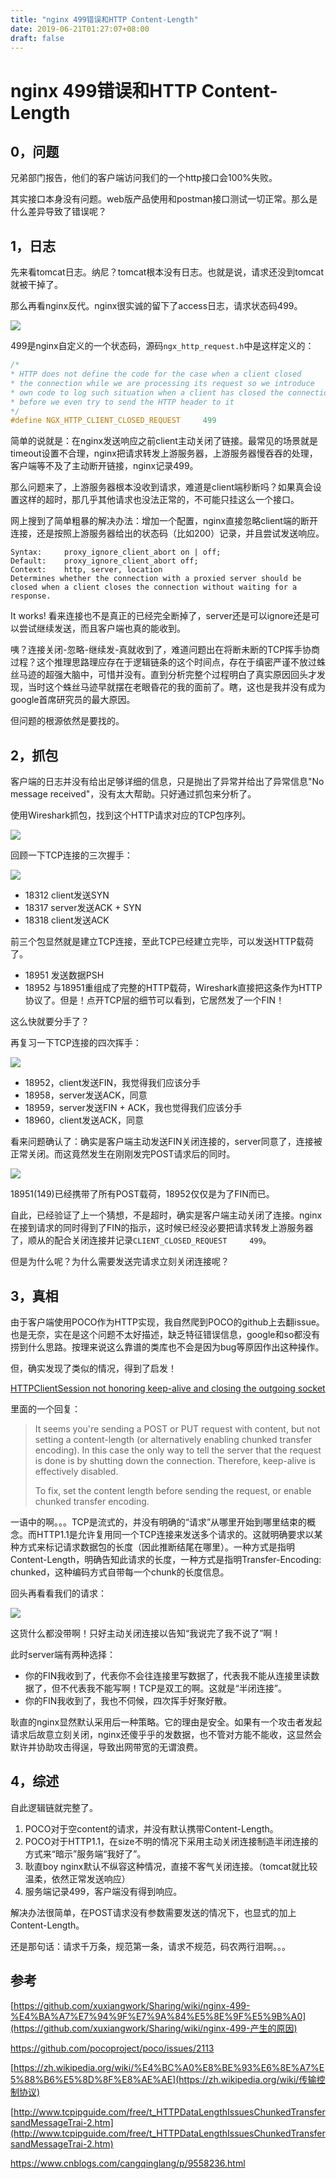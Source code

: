 ```yaml
---
title: "nginx 499错误和HTTP Content-Length"
date: 2019-06-21T01:27:07+08:00
draft: false
---
```



# nginx 499错误和HTTP Content-Length

## 0，问题

兄弟部门报告，他们的客户端访问我们的一个http接口会100%失败。

其实接口本身没有问题。web版产品使用和postman接口测试一切正常。那么是什么差异导致了错误呢？

## 1，日志

先来看tomcat日志。纳尼？tomcat根本没有日志。也就是说，请求还没到tomcat就被干掉了。

那么再看nginx反代。nginx很实诚的留下了access日志，请求状态码499。

![](https://fg-public-1252239724.file.myqcloud.com/blog/20190621120310.png)



499是nginx自定义的一个状态码，源码`ngx_http_request.h`中是这样定义的：

```c
/*
* HTTP does not define the code for the case when a client closed
* the connection while we are processing its request so we introduce
* own code to log such situation when a client has closed the connection
* before we even try to send the HTTP header to it
*/
#define NGX_HTTP_CLIENT_CLOSED_REQUEST     499
```

简单的说就是：在nginx发送响应之前client主动关闭了链接。最常见的场景就是timeout设置不合理，nginx把请求转发上游服务器，上游服务器慢吞吞的处理，客户端等不及了主动断开链接，nginx记录499。

那么问题来了，上游服务器根本没收到请求，难道是client端秒断吗？如果真会设置这样的超时，那几乎其他请求也没法正常的，不可能只挂这么一个接口。

网上搜到了简单粗暴的解决办法：增加一个配置，nginx直接忽略client端的断开连接，还是按照上游服务器给出的状态码（比如200）记录，并且尝试发送响应。

```
Syntax:     proxy_ignore_client_abort on | off;
Default:    proxy_ignore_client_abort off;
Context:    http, server, location
Determines whether the connection with a proxied server should be closed when a client closes the connection without waiting for a response.
```

It works! 看来连接也不是真正的已经完全断掉了，server还是可以ignore还是可以尝试继续发送，而且客户端也真的能收到。

咦？连接关闭-忽略-继续发-真就收到了，难道问题出在将断未断的TCP挥手协商过程？这个推理思路理应存在于逻辑链条的这个时间点，存在于缜密严谨不放过蛛丝马迹的超强大脑中，可惜并没有。直到分析完整个过程明白了真实原因回头才发现，当时这个蛛丝马迹早就摆在老眼昏花的我的面前了。瞎，这也是我并没有成为google首席研究员的最大原因。

但问题的根源依然是要找的。

## 2，抓包

客户端的日志并没有给出足够详细的信息，只是抛出了异常并给出了异常信息"No message received"，没有太大帮助。只好通过抓包来分析了。

使用Wireshark抓包，找到这个HTTP请求对应的TCP包序列。

![](https://fg-public-1252239724.file.myqcloud.com/blog/20190621150134.png)



回顾一下TCP连接的三次握手：

![](https://fg-public-1252239724.file.myqcloud.com/blog/Connection_TCP.png)

- 18312 client发送SYN
- 18317 server发送ACK + SYN
- 18318 client发送ACK

前三个包显然就是建立TCP连接，至此TCP已经建立完毕，可以发送HTTP载荷了。

- 18951 发送数据PSH
- 18952 与18951重组成了完整的HTTP载荷，Wireshark直接把这条作为HTTP协议了。但是！点开TCP层的细节可以看到，它居然发了一个FIN！

这么快就要分手了？

再复习一下TCP连接的四次挥手：

![](https://fg-public-1252239724.file.myqcloud.com/blog/Deconnection_TCP.png)

- 18952，client发送FIN，我觉得我们应该分手
- 18958，server发送ACK，同意
- 18959，server发送FIN + ACK，我也觉得我们应该分手
- 18960，client发送ACK，同意

看来问题确认了：确实是客户端主动发送FIN关闭连接的，server同意了，连接被正常关闭。而这竟然发生在刚刚发完POST请求后的同时。

![](https://fg-public-1252239724.file.myqcloud.com/blog/20190621151539.png)

18951(149)已经携带了所有POST载荷，18952仅仅是为了FIN而已。



自此，已经验证了上一个猜想，不是超时，确实是客户端主动关闭了连接。nginx在接到请求的同时得到了FIN的指示，这时候已经没必要把请求转发上游服务器了，顺从的配合关闭连接并记录`CLIENT_CLOSED_REQUEST     499`。

但是为什么呢？为什么需要发送完请求立刻关闭连接呢？

## 3，真相

由于客户端使用POCO作为HTTP实现，我自然爬到POCO的github上去翻issue。也是无奈，实在是这个问题不太好描述，缺乏特征错误信息，google和so都没有捞到什么思路。按理来说这么靠谱的类库也不会是因为bug等原因作出这种操作。

但，确实发现了类似的情况，得到了启发！

[HTTPClientSession not honoring keep-alive and closing the outgoing socket ](https://github.com/pocoproject/poco/issues/2113)

里面的一个回复：

> It seems you're sending a POST or PUT request with content, but not setting a content-length (or alternatively enabling chunked transfer encoding). In this case the only way to tell the server that the request is done is by shutting down the connection. Therefore, keep-alive is effectively disabled.
>
> To fix, set the content length before sending the request, or enable chunked transfer encoding.

一语中的啊。。。TCP是流式的，并没有明确的“请求”从哪里开始到哪里结束的概念。而HTTP1.1是允许复用同一个TCP连接来发送多个请求的。这就明确要求以某种方式来标记请求数据包的长度（因此推断结尾在哪里）。一种方式是指明Content-Length，明确告知此请求的长度，一种方式是指明Transfer-Encoding: chunked，这种编码方式自带每一个chunk的长度信息。

回头再看看我们的请求：

![](https://fg-public-1252239724.file.myqcloud.com/blog/20190621154111.png)

这货什么都没带啊！只好主动关闭连接以告知“我说完了我不说了”啊！

此时server端有两种选择：

- 你的FIN我收到了，代表你不会往连接里写数据了，代表我不能从连接里读数据了，但不代表我不能写啊！TCP是双工的啊。这就是“半闭连接”。
- 你的FIN我收到了，我也不伺候，四次挥手好聚好散。

耿直的nginx显然默认采用后一种策略。它的理由是安全。如果有一个攻击者发起请求后故意立刻关闭，nginx还傻乎乎的发数据，也不管对方能不能收，这显然会默许并协助攻击得逞，导致出网带宽的无谓浪费。

## 4，综述

自此逻辑链就完整了。

1. POCO对于空content的请求，并没有默认携带Content-Length。
2. POCO对于HTTP1.1，在size不明的情况下采用主动关闭连接制造半闭连接的方式来“暗示”服务端“我好了”。
3. 耿直boy nginx默认不纵容这种情况，直接不客气关闭连接。（tomcat就比较温柔，依然正常发送响应）
4. 服务端记录499，客户端没有得到响应。



解决办法很简单，在POST请求没有参数需要发送的情况下，也显式的加上Content-Length。

还是那句话：请求千万条，规范第一条，请求不规范，码农两行泪啊。。。

## 参考

[https://github.com/xuxiangwork/Sharing/wiki/nginx-499-%E4%BA%A7%E7%94%9F%E7%9A%84%E5%8E%9F%E5%9B%A0](https://github.com/xuxiangwork/Sharing/wiki/nginx-499-产生的原因)

https://github.com/pocoproject/poco/issues/2113

[https://zh.wikipedia.org/wiki/%E4%BC%A0%E8%BE%93%E6%8E%A7%E5%88%B6%E5%8D%8F%E8%AE%AE](https://zh.wikipedia.org/wiki/传输控制协议)

[http://www.tcpipguide.com/free/t_HTTPDataLengthIssuesChunkedTransfersandMessageTrai-2.htm](http://www.tcpipguide.com/free/t_HTTPDataLengthIssuesChunkedTransfersandMessageTrai-2.htm)

https://www.cnblogs.com/cangqinglang/p/9558236.html


